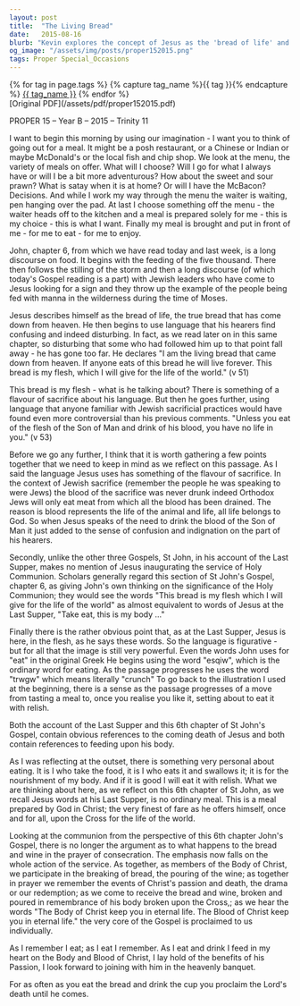 ```yaml
---
layout: post
title:  "The Living Bread"
date:   2015-08-16
blurb: "Kevin explores the concept of Jesus as the 'bread of life' and the personal nature of spiritual nourishment. Using the metaphor of choosing a meal, he discusses the significance of the Holy Communion and the act of eating as a personal and intimate act of faith. The sermon reflects on the figurative language used by Jesus and the deeper meaning of the communion as a remembrance of Christ's sacrifice."
og_image: "/assets/img/posts/proper152015.png"
tags: Proper Special_Occasions
---    
```

<div class="tag-pills">
  {% for tag in page.tags %}
    {% capture tag_name %}{{ tag }}{% endcapture %}
    <a href="{{ site.baseurl }}/tag/{{ tag_name | slugify }}" class="tag-pill">{{ tag_name }}</a>
  {% endfor %}
</div>
[Original PDF](/assets/pdf/proper152015.pdf)

PROPER 15 – Year B – 2015 – Trinity 11

I want to begin this morning by using our imagination - I want you to think of going out for a meal. It might be a posh restaurant, or a Chinese or Indian or maybe McDonald's or the local fish and chip shop. We look at the menu, the variety of meals on offer. What will I choose? Will I go for what I always have or will I be a bit more adventurous? How about the sweet and sour prawn? What is satay when it is at home? Or will I have the McBacon? Decisions. And while I work my way through the menu the waiter is waiting, pen hanging over the pad. At last I choose something off the menu - the waiter heads off to the kitchen and a meal is prepared solely for me - this is my choice - this is what I want. Finally my meal is brought and put in front of me - for me to eat - for me to enjoy.

John, chapter 6, from which we have read today and last week, is a long discourse on food. It begins with the feeding of the five thousand. There then follows the stilling of the storm and then a long discourse (of which today's Gospel reading is a part) with Jewish leaders who have come to Jesus looking for a sign and they throw up the example of the people being fed with manna in the wilderness during the time of Moses.

Jesus describes himself as the bread of life, the true bread that has come down from heaven. He then begins to use language that his hearers find confusing and indeed disturbing. In fact, as we read later on in this same chapter, so disturbing that some who had followed him up to that point fall away - he has gone too far. He declares "I am the living bread that came down from heaven. If anyone eats of this bread he will live forever. This bread is my flesh, which I will give for the life of the world." (v 51)

This bread is my flesh - what is he talking about? There is something of a flavour of sacrifice about his language. But then he goes further, using language that anyone familiar with Jewish sacrificial practices would have found even more controversial than his previous comments. "Unless you eat of the flesh of the Son of Man and drink of his blood, you have no life in you." (v 53)

Before we go any further, I think that it is worth gathering a few points together that we need to keep in mind as we reflect on this passage. As I said the language Jesus uses has something of the flavour of sacrifice. In the context of Jewish sacrifice (remember the people he was speaking to were Jews) the blood of the sacrifice was never drunk indeed Orthodox Jews will only eat meat from which all the blood has been drained. The reason is blood represents the life of the animal and life, all life belongs to God. So when Jesus speaks of the need to drink the blood of the Son of Man it just added to the sense of confusion and indignation on the part of his hearers.

Secondly, unlike the other three Gospels, St John, in his account of the Last Supper, makes no mention of Jesus inaugurating the service of Holy Communion. Scholars generally regard this section of St John's Gospel, chapter 6, as giving John's own thinking on the significance of the Holy Communion; they would see the words "This bread is my flesh which I will give for the life of the world" as almost equivalent to words of Jesus at the Last Supper, "Take eat, this is my body ..."

Finally there is the rather obvious point that, as at the Last Supper, Jesus is here, in the flesh, as he says these words. So the language is figurative - but for all that the image is still very powerful. Even the words John uses for "eat" in the original Greek He begins using the word "esqiw", which is the ordinary word for eating. As the passage progresses he uses the word "trwgw" which means literally "crunch" To go back to the illustration I used at the beginning, there is a sense as the passage progresses of a move from tasting a meal to, once you realise you like it, setting about to eat it with relish.

Both the account of the Last Supper and this 6th chapter of St John's Gospel, contain obvious references to the coming death of Jesus and both contain references to feeding upon his body.

As I was reflecting at the outset, there is something very personal about eating. It is I who take the food, it is I who eats it and swallows it; it is for the nourishment of my body. And if it is good I will eat it with relish. What we are thinking about here, as we reflect on this 6th chapter of St John, as we recall Jesus words at his Last Supper, is no ordinary meal. This is a meal prepared by God in Christ; the very finest of fare as he offers himself, once and for all, upon the Cross for the life of the world.

Looking at the communion from the perspective of this 6th chapter John's Gospel, there is no longer the argument as to what happens to the bread and wine in the prayer of consecration. The emphasis now falls on the whole action of the service. As together, as members of the Body of Christ, we participate in the breaking of bread, the pouring of the wine; as together in prayer we remember the events of Christ's passion and death, the drama or our redemption; as we come to receive the bread and wine, broken and poured in remembrance of his body broken upon the Cross,; as we hear the words "The Body of Christ keep you in eternal life. The Blood of Christ keep you in eternal life." the very core of the Gospel is proclaimed to us individually.

As I remember I eat; as I eat I remember. As I eat and drink I feed in my heart on the Body and Blood of Christ, I lay hold of the benefits of his Passion, I look forward to joining with him in the heavenly banquet.

For as often as you eat the bread and drink the cup you proclaim the Lord's death until he comes.
